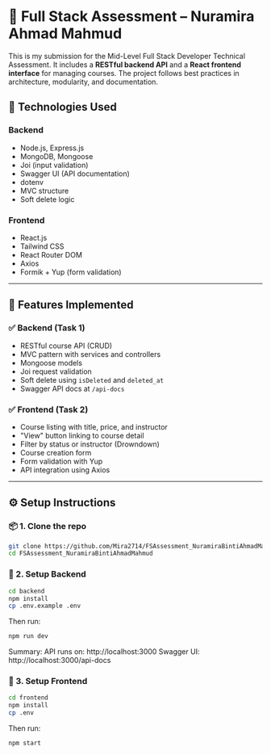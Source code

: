 # 🧩 Full Stack Assessment – Nuramira Ahmad Mahmud

This is my submission for the Mid-Level Full Stack Developer Technical Assessment. It includes a **RESTful backend API** and a **React frontend interface** for managing courses. The project follows best practices in architecture, modularity, and documentation.

## 🔧 Technologies Used

### Backend
- Node.js, Express.js
- MongoDB, Mongoose
- Joi (input validation)
- Swagger UI (API documentation)
- dotenv
- MVC structure
- Soft delete logic

### Frontend
- React.js
- Tailwind CSS
- React Router DOM
- Axios
- Formik + Yup (form validation)

---

## 🧪 Features Implemented

### ✅ Backend (Task 1)
- RESTful course API (CRUD)
- MVC pattern with services and controllers
- Mongoose models
- Joi request validation
- Soft delete using `isDeleted` and `deleted_at`
- Swagger API docs at `/api-docs`

### ✅ Frontend (Task 2)
- Course listing with title, price, and instructor
- "View" button linking to course detail
- Filter by status or instructor (Drowndown)
- Course creation form
- Form validation with Yup
- API integration using Axios

---

## ⚙️ Setup Instructions

### 📦 1. Clone the repo

```bash
git clone https://github.com/Mira2714/FSAssessment_NuramiraBintiAhmadMahmud.git
cd FSAssessment_NuramiraBintiAhmadMahmud
```

### 🧩 2. Setup Backend
```bash
cd backend
npm install
cp .env.example .env
```
Then run:
```bash
npm run dev
```
Summary: 
API runs on: http://localhost:3000
Swagger UI: http://localhost:3000/api-docs

### 🎨 3. Setup Frontend
```bash
cd frontend
npm install
cp .env
```
Then run:
```bash
npm start
```

